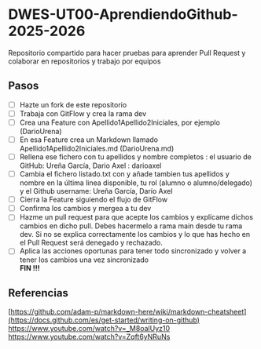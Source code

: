 # DWES-UT00-AprendiendoGithub-2025-2026
Repositorio compartido para hacer pruebas para aprender Pull Request y colaborar en repositorios y trabajo por equipos

## Pasos
- [ ] Hazte un fork de este repositorio  
- [ ] Trabaja con GitFlow y crea la rama dev  
- [ ] Crea una Feature con Apellido1Apellido2Iniciales, por ejemplo (DarioUrena) 
- [ ] En esa Feature crea un Markdown llamado Apellido1Apellido2Iniciales.md (DarioUrena.md)  
- [ ] Rellena ese fichero con tu apellidos y nombre completos : el usuario de GitHub: Ureña García, Dario Axel : darioaxel  
- [ ] Cambia el fichero listado.txt con y añade tambien tus apellidos y nombre en la última linea disponible, tu rol (alumno o alumno/delegado) y el Github username: Ureña García, Darío Axel  
- [ ] Cierra la Feature siguiendo el flujo de GitFlow  
- [ ] Confirma los cambios y mergea a tu dev  
- [ ] Hazme un pull request para que acepte los cambios y explícame dichos cambios en dicho pull. Debes hacermelo a rama main desde tu rama dev. Si no se explica correctamente los cambios y lo que has hecho en el Pull Request será denegado y rechazado. 
- [ ] Aplica las acciones oportunas para tener todo sincronizado y volver a tener los cambios una vez sincronizado  
**FIN !!!**

## Referencias
[https://github.com/adam-p/markdown-here/wiki/markdown-cheatsheet](https://docs.github.com/es/get-started/writing-on-github)
https://www.youtube.com/watch?v=_M8oalUyz10  
https://www.youtube.com/watch?v=Zqft6yNRuNs  
